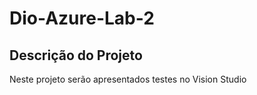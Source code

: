 # Dio-Azure-Lab-2
## Descrição do Projeto
<p align="justify"> Neste projeto serão apresentados testes no Vision Studio </p>
